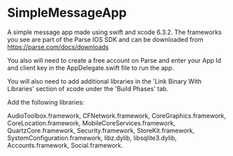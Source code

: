 # SimpleMessageApp
A simple message app made using swift and xcode 6.3.2.
The frameworks you see are part of the Parse IOS SDK and can be downloaded from https://parse.com/docs/downloads 

You also will need to create a free account on Parse and enter your App Id and client key in the AppDelegate.swift 
file to run the app. 

You will also need to add additional libraries in the 'Link Binary With Libraries' section of xcode under the 'Build Phases' tab. 

Add the following libraries:

AudioToolbox.framework,
CFNetwork.framework,
CoreGraphics.framework,
CoreLocation.framework,
MobileCoreServices.framework,
QuartzCore.framework,
Security.framework,
StoreKit.framework,
SystemConfiguration.framework,
libz.dylib,
libsqlite3.dylib,
Accounts.framework,
Social.framework.
